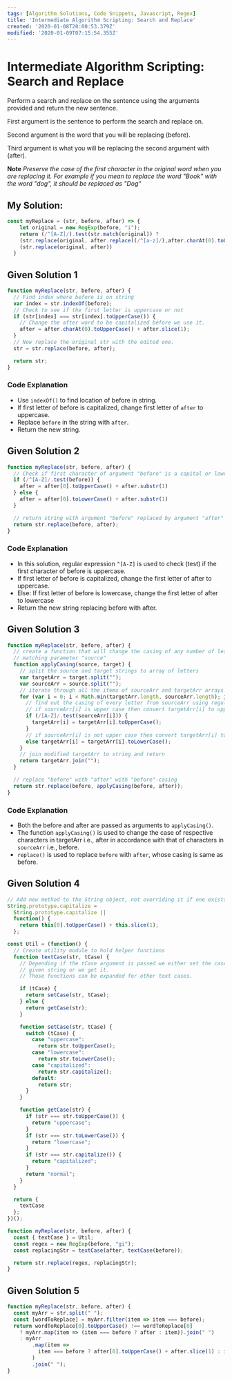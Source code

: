 ```yaml
---
tags: [Algorithm Solutions, Code Snippets, Javascript, Regex]
title: 'Intermediate Algorithm Scripting: Search and Replace'
created: '2020-01-08T20:00:53.379Z'
modified: '2020-01-09T07:15:54.355Z'
---
```


Intermediate Algorithm Scripting: Search and Replace
====================================================

Perform a search and replace on the sentence using the arguments provided and return the new sentence.

First argument is the sentence to perform the search and replace on.

Second argument is the word that you will be replacing (before).

Third argument is what you will be replacing the second argument with (after).

**Note**
*Preserve the case of the first character in the original word when you are replacing it. For example if you mean to replace the word "Book" with the word "dog", it should be replaced as "Dog"*

My Solution:
------------
``` javascript
const myReplace = (str, before, after) => {
    let original = new RegExp(before, "i");
    return (/^[A-Z]/).test(str.match(original)) ? 
    (str.replace(original, after.replace((/^[a-z]/),after.charAt(0).toUpperCase()))) : 
    (str.replace(original, after))
  }
```

Given Solution 1
----------------
``` javascript
function myReplace(str, before, after) {
  // Find index where before is on string
  var index = str.indexOf(before);
  // Check to see if the first letter is uppercase or not
  if (str[index] === str[index].toUpperCase()) {
    // Change the after word to be capitalized before we use it.
    after = after.charAt(0).toUpperCase() + after.slice(1);
  }
  // Now replace the original str with the edited one.
  str = str.replace(before, after);

  return str;
}
```
### Code Explanation

* Use ```indexOf()``` to find location of before in string.
* If first letter of before is capitalized, change first letter of ```after``` to uppercase.
* Replace ```before``` in the string with ```after```.
* Return the new string.


Given Solution 2
----------------
``` javascript
function myReplace(str, before, after) {
  // Check if first character of argument "before" is a capital or lowercase letter and change the first character of argument "after" to match the case
  if (/^[A-Z]/.test(before)) {
    after = after[0].toUpperCase() + after.substr(1)
  } else {
    after = after[0].toLowerCase() + after.substr(1)
  }

  // return string with argument "before" replaced by argument "after" (with correct case)
  return str.replace(before, after);
}
```
### Code Explanation
* In this solution, regular expression ```^[A-Z]``` is used to check (test) if the first character of before is uppercase.
* If first letter of before is capitalized, change the first letter of after to uppercase.
* Else: If first letter of before is lowercase, change the first letter of after to lowercase
* Return the new string replacing before with after.

Given Solution 3
----------------
``` javascript
function myReplace(str, before, after) {
  // create a function that will change the casing of any number of letter in parameter "target"
  // matching parameter "source"
  function applyCasing(source, target) {
    // split the source and target strings to array of letters
    var targetArr = target.split("");
    var sourceArr = source.split("");
    // iterate through all the items of sourceArr and targetArr arrays till loop hits the end of shortest array
    for (var i = 0; i < Math.min(targetArr.length, sourceArr.length); i++) {
      // find out the casing of every letter from sourceArr using regular expression
      // if sourceArr[i] is upper case then convert targetArr[i] to upper case
      if (/[A-Z]/.test(sourceArr[i])) {
        targetArr[i] = targetArr[i].toUpperCase();
      }
      // if sourceArr[i] is not upper case then convert targetArr[i] to lower case
      else targetArr[i] = targetArr[i].toLowerCase();
    }
    // join modified targetArr to string and return
    return targetArr.join("");
  }

  // replace "before" with "after" with "before"-casing
  return str.replace(before, applyCasing(before, after));
}
```
### Code Explanation

* Both the before and after are passed as arguments to ```applyCasing()```.
* The function ```applyCasing()``` is used to change the case of respective characters in targetArr i.e., after in accordance with that of characters in ```sourceArr``` i.e., before.
* ```replace()``` is used to replace ```before``` with ```after```, whose casing is same as before.

Given Solution 4
----------------
``` javascript
// Add new method to the String object, not overriding it if one exists already
String.prototype.capitalize =
  String.prototype.capitalize ||
  function() {
    return this[0].toUpperCase() + this.slice(1);
  };

const Util = (function() {
  // Create utility module to hold helper functions
  function textCase(str, tCase) {
    // Depending if the tCase argument is passed we either set the case of the
    // given string or we get it.
    // Those functions can be expanded for other text cases.

    if (tCase) {
      return setCase(str, tCase);
    } else {
      return getCase(str);
    }

    function setCase(str, tCase) {
      switch (tCase) {
        case "uppercase":
          return str.toUpperCase();
        case "lowercase":
          return str.toLowerCase();
        case "capitalized":
          return str.capitalize();
        default:
          return str;
      }
    }

    function getCase(str) {
      if (str === str.toUpperCase()) {
        return "uppercase";
      }
      if (str === str.toLowerCase()) {
        return "lowercase";
      }
      if (str === str.capitalize()) {
        return "capitalized";
      }
      return "normal";
    }
  }

  return {
    textCase
  };
})();

function myReplace(str, before, after) {
  const { textCase } = Util;
  const regex = new RegExp(before, "gi");
  const replacingStr = textCase(after, textCase(before));

  return str.replace(regex, replacingStr);
}
```

Given Solution 5
----------------
``` javascript
function myReplace(str, before, after) {
  const myArr = str.split(" ");
  const [wordToReplace] = myArr.filter(item => item === before);
  return wordToReplace[0].toUpperCase() !== wordToReplace[0]
    ? myArr.map(item => (item === before ? after : item)).join(" ")
    : myArr
        .map(item =>
          item === before ? after[0].toUpperCase() + after.slice(1) : item
        )
        .join(" ");
}
```
